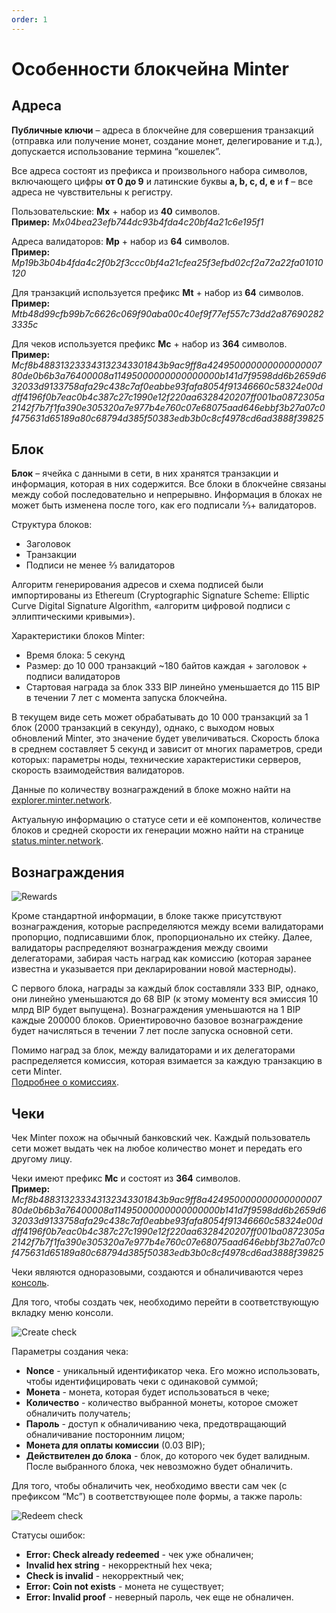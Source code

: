 ```yaml
---
order: 1
---
```


# Особенности блокчейна Minter

## Адреса

**Публичные ключи** – адреса в блокчейне для совершения транзакций (отправка или получение монет, создание монет, делегирование и т.д.), допускается использование термина “кошелек”.

Все адреса состоят из префикса и произвольного набора символов, включающего цифры **от 0 до 9** и латинские буквы **a, b, c, d, e** и **f** – все адреса не чувствительны к регистру.

Пользовательские: **Mx** + набор из **40** символов.<br>
**Пример:** *Mx04bea23efb744dc93b4fda4c20bf4a21c6e195f1*

Адреса валидаторов: **Mp** + набор из **64** символов.<br>
**Пример:** *Mp19b3b04b4fda4c2f0b2f3ccc0bf4a21cfea25f3efbd02cf2a72a22fa01010120*

Для транзакций используется префикс **Mt** + набор из **64** символов.<br>
**Пример:** *Mtb48d99cfb99b7c6626c069f90aba00c40ef9f77ef557c73dd2a876902823335c*

Для чеков используется префикс **Mc** + набор из **364** символов.<br>
**Пример:** *Mcf8b488313233343132343301843b9ac9ff8a42495000000000000000780de0b6b3a76400008a11495000000000000000b141d7f9598dd6b2659d632033d9133758afa29c438c7af0eabbe93fafa8054f91346660c58324e00ddff4196f0b7eac0b4c387c27c1990e12f220aa6328420207ff001ba0872305a2142f7b7f1fa390e305320a7e977b4e760c07e68075aad646ebbf3b27a07c0f475631d65189a80c68794d385f50383edb3b0c8cf4978сd6ad3888f39825*

## Блок

**Блок** – ячейка с данными в сети, в них хранятся транзакции и информация, которая в них содержится. Все блоки в блокчейне связаны между собой последовательно и непрерывно. Информация в блоках не может быть изменена после того, как его подписали ⅔+ валидаторов.

Структура блоков:
- Заголовок
- Транзакции
- Подписи не менее ⅔ валидаторов

Алгоритм генерирования адресов и схема подписей были импортированы из Ethereum (Cryptographic Signature Scheme: Elliptic Curve Digital Signature Algorithm, «алгоритм цифровой подписи с эллиптическими кривыми»).

Характеристики блоков Minter:
- Время блока: 5 секунд
- Размер: до 10 000 транзакций ~180 байтов каждая + заголовок + подписи валидаторов
- Стартовая награда за блок 333 BIP линейно уменьшается до 115 BIP в течении 7 лет с момента запуска блокчейна.

В текущем виде сеть может обрабатывать до 10 000 транзакций за 1 блок (2000 транзакций в секунду), однако, с выходом новых обновлений Minter, это значение будет увеличиваться. Скорость блока в среднем составляет 5 секунд и зависит от многих параметров, среди которых: параметры ноды, технические характеристики серверов, скорость взаимодействия валидаторов.

Данные по количеству вознаграждений в блоке можно найти на [explorer.minter.network](https://explorer.minter.network/).

Актуальную информацию о статусе сети и её компонентов, количестве блоков и средней скорости их генерации можно найти на странице [status.minter.network](https://status.minter.network/).

## Вознаграждения

![Rewards](/img/docs/block.jpg)

Кроме стандартной информации, в блоке также присутствуют вознаграждения, которые распределяются между всеми валидаторами пропорцио, подписавшими блок, пропорционально их стейку. Далее, валидаторы распределяют вознаграждения между своими делегаторами, забирая часть наград как комиссию (которая заранее известна и указывается при декларировании новой мастерноды).

С первого блока, награды за каждый блок составляли 333 BIP, однако, они линейно уменьшаются до 68 BIP (к этому моменту вся эмиссия 10 млрд BIP будет выпущена). Вознаграждения уменьшаются на 1 BIP каждые 200000 блоков. Ориентировочно базовое вознаграждение будет начисляться в течении 7 лет после запуска основной сети.

Помимо наград за блок, между валидаторами и их делегаторами распределяется комиссия, которая взимается за каждую транзакцию в сети Minter.  
[Подробнее о комиссиях](https://docs.minter.network/#section/Commissions).

## Чеки

Чек Minter похож на обычный банковский чек. Каждый пользователь сети может выдать чек на любое количество монет и передать его другому лицу.

Чеки имеют префикс **Mc** и состоят из **364** символов.<br>
**Пример:** *Mcf8b488313233343132343301843b9ac9ff8a42495000000000000000780de0b6b3a76400008a11495000000000000000b141d7f9598dd6b2659d632033d9133758afa29c438c7af0eabbe93fafa8054f91346660c58324e00ddff4196f0b7eac0b4c387c27c1990e12f220aa6328420207ff001ba0872305a2142f7b7f1fa390e305320a7e977b4e760c07e68075aad646ebbf3b27a07c0f475631d65189a80c68794d385f50383edb3b0c8cf4978сd6ad3888f39825*

Чеки являются одноразовыми, создаются и обналичиваются через [консоль](https://console.minter.network/).

Для того, чтобы создать чек, необходимо перейти в соответствующую вкладку меню консоли.

![Create check](/img/docs/check-create.jpg)

Параметры создания чека:
- **Nonсe** - уникальный идентификатор чека. Его можно использовать, чтобы идентифицировать чеки с одинаковой суммой;
- **Монета** - монета, которая будет использоваться в чеке;
- **Количество** - количество выбранной монеты, которое сможет обналичить получатель;
- **Пароль** - доступ к обналичиванию чека, предотвращающий обналичивание посторонним лицом;
- **Монета для оплаты комиссии** (0.03 BIP);
- **Действителен до блока** - блок, до которого чек будет валидным. После выбранного блока, чек невозможно будет обналичить.

Для того, чтобы обналичить чек, необходимо ввести сам чек (с префиксом “Mc”) в соответствующее поле формы, а также пароль:

![Redeem check](/img/docs/check-redeem.jpg)

Статусы ошибок:
- **Error: Check already redeemed** - чек уже обналичен;
- **Invalid hex string** - некорректный hex чека;
- **Check is invalid** - некорректный чек;
- **Error: Coin not exists** - монета не существует;
- **Error: Invalid proof** - неверный пароль, чек еще не обналичен.
